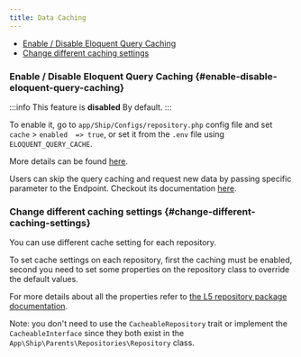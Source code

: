 ```yaml
---
title: Data Caching
---
```


- [Enable / Disable Eloquent Query Caching](#enable-disable-eloquent-query-caching)
- [Change different caching settings](#change-different-caching-settings)

### Enable / Disable Eloquent Query Caching {#enable-disable-eloquent-query-caching}

:::info
This feature is **disabled** By default. 
:::

To enable it, go to `app/Ship/Configs/repository.php` config file and set `cache` > `enabled  => true`, or set it from the `.env` file using `ELOQUENT_QUERY_CACHE`.

More details can be found [here](https://github.com/andersao/l5-repository#cache-config).

Users can skip the query caching and request new data by passing specific parameter to the Endpoint. Checkout its documentation [here](./query-parameters#skip-caching).

### Change different caching settings {#change-different-caching-settings}

You can use different cache setting for each repository.

To set cache settings on each repository, first the caching must be enabled, second you need to set some properties on the repository class to override the default values.

For more details about all the properties refer to [the L5 repository package documentation](https://github.com/andersao/l5-repository#cache-config).

Note:
you don't need to use the `CacheableRepository` trait
or implement the `CacheableInterface` since they both exist in the `App\Ship\Parents\Repositories\Repository` class.
